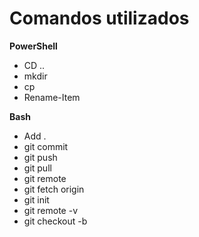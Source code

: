# Comandos utilizados

**PowerShell**
* CD ..
* mkdir
* cp
* Rename-Item

**Bash**
* Add .
* git commit
* git push
* git pull
* git remote
* git fetch origin
* git init
* git remote -v
* git checkout -b
